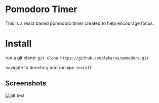 # Pomodoro Timer

This is a react based pomodoro timer created to help encourage focus.


# Install

run a git clone: 
`git clone https://github.com/Aykarus/pomodoro.git`

navigate to directory and run
`npm install`


## Screenshots

![alt text](https://media.discordapp.net/attachments/801156117945384992/801156159901401088/Screen_Shot_2021-01-19_at_1.27.42_PM.png?width=1598&height=1167 "Timer")
